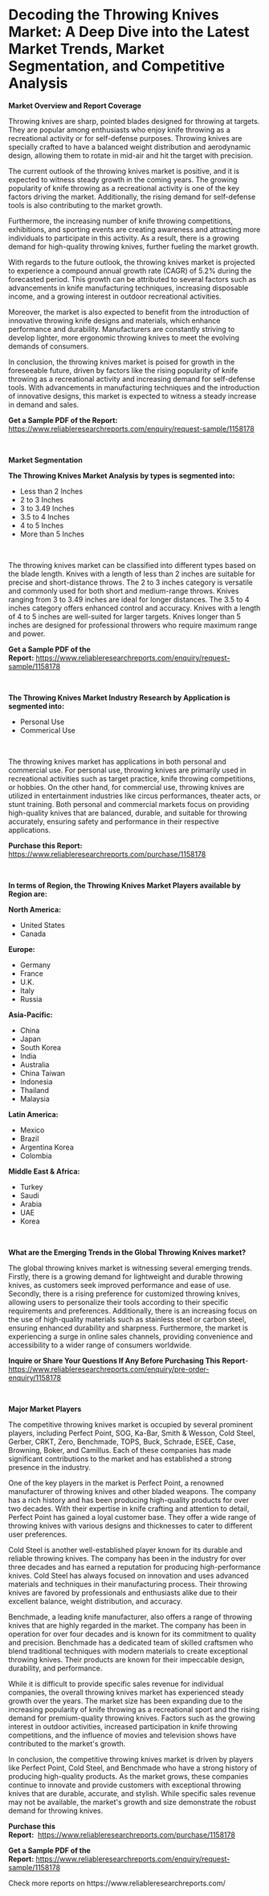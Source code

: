 <p><h1>Decoding the Throwing Knives Market: A Deep Dive into the Latest Market Trends, Market Segmentation, and Competitive Analysis</h1></p><p><strong>Market Overview and Report Coverage</strong></p>
<p><p>Throwing knives are sharp, pointed blades designed for throwing at targets. They are popular among enthusiasts who enjoy knife throwing as a recreational activity or for self-defense purposes. Throwing knives are specially crafted to have a balanced weight distribution and aerodynamic design, allowing them to rotate in mid-air and hit the target with precision.</p><p>The current outlook of the throwing knives market is positive, and it is expected to witness steady growth in the coming years. The growing popularity of knife throwing as a recreational activity is one of the key factors driving the market. Additionally, the rising demand for self-defense tools is also contributing to the market growth.</p><p>Furthermore, the increasing number of knife throwing competitions, exhibitions, and sporting events are creating awareness and attracting more individuals to participate in this activity. As a result, there is a growing demand for high-quality throwing knives, further fueling the market growth.</p><p>With regards to the future outlook, the throwing knives market is projected to experience a compound annual growth rate (CAGR) of 5.2% during the forecasted period. This growth can be attributed to several factors such as advancements in knife manufacturing techniques, increasing disposable income, and a growing interest in outdoor recreational activities.</p><p>Moreover, the market is also expected to benefit from the introduction of innovative throwing knife designs and materials, which enhance performance and durability. Manufacturers are constantly striving to develop lighter, more ergonomic throwing knives to meet the evolving demands of consumers.</p><p>In conclusion, the throwing knives market is poised for growth in the foreseeable future, driven by factors like the rising popularity of knife throwing as a recreational activity and increasing demand for self-defense tools. With advancements in manufacturing techniques and the introduction of innovative designs, this market is expected to witness a steady increase in demand and sales.</p></p>
<p><strong>Get a Sample PDF of the Report:</strong> <a href="https://www.reliableresearchreports.com/enquiry/request-sample/1158178">https://www.reliableresearchreports.com/enquiry/request-sample/1158178</a></p>
<p>&nbsp;</p>
<p><strong>Market Segmentation</strong></p>
<p><strong>The Throwing Knives Market Analysis by types is segmented into:</strong></p>
<p><ul><li>Less than 2 Inches</li><li>2 to 3 Inches</li><li>3 to 3.49 Inches</li><li>3.5 to 4 Inches</li><li>4 to 5 Inches</li><li>More than 5 Inches</li></ul></p>
<p>&nbsp;</p>
<p><p>The throwing knives market can be classified into different types based on the blade length. Knives with a length of less than 2 inches are suitable for precise and short-distance throws. The 2 to 3 inches category is versatile and commonly used for both short and medium-range throws. Knives ranging from 3 to 3.49 inches are ideal for longer distances. The 3.5 to 4 inches category offers enhanced control and accuracy. Knives with a length of 4 to 5 inches are well-suited for larger targets. Knives longer than 5 inches are designed for professional throwers who require maximum range and power.</p></p>
<p><strong>Get a Sample PDF of the Report:</strong>&nbsp;<a href="https://www.reliableresearchreports.com/enquiry/request-sample/1158178">https://www.reliableresearchreports.com/enquiry/request-sample/1158178</a></p>
<p>&nbsp;</p>
<p><strong>The Throwing Knives Market Industry Research by Application is segmented into:</strong></p>
<p><ul><li>Personal Use</li><li>Commerical Use</li></ul></p>
<p>&nbsp;</p>
<p><p>The throwing knives market has applications in both personal and commercial use. For personal use, throwing knives are primarily used in recreational activities such as target practice, knife throwing competitions, or hobbies. On the other hand, for commercial use, throwing knives are utilized in entertainment industries like circus performances, theater acts, or stunt training. Both personal and commercial markets focus on providing high-quality knives that are balanced, durable, and suitable for throwing accurately, ensuring safety and performance in their respective applications.</p></p>
<p><strong>Purchase this Report:</strong>&nbsp; <a href="https://www.reliableresearchreports.com/purchase/1158178">https://www.reliableresearchreports.com/purchase/1158178</a></p>
<p>&nbsp;</p>
<p><strong>In terms of Region, the Throwing Knives Market Players available by Region are:</strong></p>
<p>
    <p> <strong> North America: </strong>
        <ul>
            <li>United States</li>
            <li>Canada</li>
        </ul>
        </p> 
    <p> <strong> Europe: </strong>
        <ul>
            <li>Germany</li>
            <li>France</li>
            <li>U.K.</li>
            <li>Italy</li>
            <li>Russia</li>
        </ul>
        </p> 
    <p> <strong> Asia-Pacific: </strong>
        <ul>
            <li>China</li>
            <li>Japan</li>
            <li>South Korea</li>
            <li>India</li>
            <li>Australia</li>
            <li>China Taiwan</li>
            <li>Indonesia</li>
            <li>Thailand</li>
            <li>Malaysia</li>
        </ul>
        </p> 
    <p> <strong> Latin America: </strong>
        <ul>
            <li>Mexico</li>
            <li>Brazil</li>
            <li>Argentina Korea</li>
            <li>Colombia</li>
        </ul>
        </p> 
    <p> <strong> Middle East & Africa: </strong>
        <ul>
            <li>Turkey</li>
            <li>Saudi</li>
            <li>Arabia</li>
            <li>UAE</li>
            <li>Korea</li>
        </ul>
    </p>
    </p>
<p>&nbsp;</p>
<p><strong>What are the Emerging Trends in the Global Throwing Knives market?</strong></p>
<p><p>The global throwing knives market is witnessing several emerging trends. Firstly, there is a growing demand for lightweight and durable throwing knives, as customers seek improved performance and ease of use. Secondly, there is a rising preference for customized throwing knives, allowing users to personalize their tools according to their specific requirements and preferences. Additionally, there is an increasing focus on the use of high-quality materials such as stainless steel or carbon steel, ensuring enhanced durability and sharpness. Furthermore, the market is experiencing a surge in online sales channels, providing convenience and accessibility to a wider range of consumers worldwide.</p></p>
<p><strong>Inquire or Share Your Questions If Any Before Purchasing This Report</strong>- <a href="https://www.reliableresearchreports.com/enquiry/pre-order-enquiry/1158178">https://www.reliableresearchreports.com/enquiry/pre-order-enquiry/1158178</a></p>
<p>&nbsp;</p>
<p><strong>Major Market Players</strong></p>
<p><p>The competitive throwing knives market is occupied by several prominent players, including Perfect Point, SOG, Ka-Bar, Smith & Wesson, Cold Steel, Gerber, CRKT, Zero, Benchmade, TOPS, Buck, Schrade, ESEE, Case, Browning, Boker, and Camillus. Each of these companies has made significant contributions to the market and has established a strong presence in the industry.</p><p>One of the key players in the market is Perfect Point, a renowned manufacturer of throwing knives and other bladed weapons. The company has a rich history and has been producing high-quality products for over two decades. With their expertise in knife crafting and attention to detail, Perfect Point has gained a loyal customer base. They offer a wide range of throwing knives with various designs and thicknesses to cater to different user preferences.</p><p>Cold Steel is another well-established player known for its durable and reliable throwing knives. The company has been in the industry for over three decades and has earned a reputation for producing high-performance knives. Cold Steel has always focused on innovation and uses advanced materials and techniques in their manufacturing process. Their throwing knives are favored by professionals and enthusiasts alike due to their excellent balance, weight distribution, and accuracy.</p><p>Benchmade, a leading knife manufacturer, also offers a range of throwing knives that are highly regarded in the market. The company has been in operation for over four decades and is known for its commitment to quality and precision. Benchmade has a dedicated team of skilled craftsmen who blend traditional techniques with modern materials to create exceptional throwing knives. Their products are known for their impeccable design, durability, and performance.</p><p>While it is difficult to provide specific sales revenue for individual companies, the overall throwing knives market has experienced steady growth over the years. The market size has been expanding due to the increasing popularity of knife throwing as a recreational sport and the rising demand for premium-quality throwing knives. Factors such as the growing interest in outdoor activities, increased participation in knife throwing competitions, and the influence of movies and television shows have contributed to the market's growth.</p><p>In conclusion, the competitive throwing knives market is driven by players like Perfect Point, Cold Steel, and Benchmade who have a strong history of producing high-quality products. As the market grows, these companies continue to innovate and provide customers with exceptional throwing knives that are durable, accurate, and stylish. While specific sales revenue may not be available, the market's growth and size demonstrate the robust demand for throwing knives.</p></p>
<p><strong>Purchase this Report:</strong>&nbsp;&nbsp;<a href="https://www.reliableresearchreports.com/purchase/1158178">https://www.reliableresearchreports.com/purchase/1158178</a></p>
<p></p>
<p><strong>Get a Sample PDF of the Report:</strong>&nbsp;<a href="https://www.reliableresearchreports.com/enquiry/request-sample/1158178">https://www.reliableresearchreports.com/enquiry/request-sample/1158178</a></p>
<p>Check more reports on https://www.reliableresearchreports.com/</p>